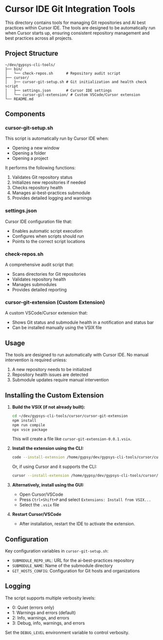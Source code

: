 # Cursor IDE Git Integration Tools

This directory contains tools for managing Git repositories and AI best practices within Cursor IDE. The tools are designed to be automatically run when Cursor starts up, ensuring consistent repository management and best practices across all projects.

## Project Structure

```
~/dev/gypsys-cli-tools/
├── bin/
│   └── check-repos.sh      # Repository audit script
├── cursor/
│   ├── cursor-git-setup.sh # Git initialization and health check script
│   ├── settings.json       # Cursor IDE settings
│   └── cursor-git-extension/ # Custom VSCode/Cursor extension
└── README.md
```

## Components

### cursor-git-setup.sh
This script is automatically run by Cursor IDE when:
- Opening a new window
- Opening a folder
- Opening a project

It performs the following functions:
1. Validates Git repository status
2. Initializes new repositories if needed
3. Checks repository health
4. Manages ai-best-practices submodule
5. Provides detailed logging and warnings

### settings.json
Cursor IDE configuration file that:
- Enables automatic script execution
- Configures when scripts should run
- Points to the correct script locations

### check-repos.sh
A comprehensive audit script that:
- Scans directories for Git repositories
- Validates repository health
- Manages submodules
- Provides detailed reporting

### cursor-git-extension (Custom Extension)
A custom VSCode/Cursor extension that:
- Shows Git status and submodule health in a notification and status bar
- Can be installed manually using the VSIX file

## Usage

The tools are designed to run automatically with Cursor IDE. No manual intervention is required unless:
1. A new repository needs to be initialized
2. Repository health issues are detected
3. Submodule updates require manual intervention

## Installing the Custom Extension

1. **Build the VSIX (if not already built):**
   ```bash
   cd ~/dev/gypsys-cli-tools/cursor/cursor-git-extension
   npm install
   npm run compile
   npx vsce package
   ```
   This will create a file like `cursor-git-extension-0.0.1.vsix`.

2. **Install the extension using the CLI:**
   ```bash
   code --install-extension /home/gypsy/dev/gypsys-cli-tools/cursor/cursor-git-extension/cursor-git-extension-0.0.1.vsix
   ```
   Or, if using Cursor and it supports the CLI:
   ```bash
   cursor --install-extension /home/gypsy/dev/gypsys-cli-tools/cursor/cursor-git-extension/cursor-git-extension-0.0.1.vsix
   ```

3. **Alternatively, install using the GUI:**
   - Open Cursor/VSCode
   - Press `Ctrl+Shift+P` and select `Extensions: Install from VSIX...`
   - Select the `.vsix` file

4. **Restart Cursor/VSCode**
   - After installation, restart the IDE to activate the extension.

## Configuration

Key configuration variables in `cursor-git-setup.sh`:
- `SUBMODULE_REPO_URL`: URL for the ai-best-practices repository
- `SUBMODULE_NAME`: Name of the submodule directory
- `GIT_HOSTS_CONFIG`: Configuration for Git hosts and organizations

## Logging

The script supports multiple verbosity levels:
- 0: Quiet (errors only)
- 1: Warnings and errors (default)
- 2: Info, warnings, and errors
- 3: Debug, info, warnings, and errors

Set the `DEBUG_LEVEL` environment variable to control verbosity. 